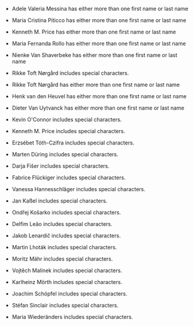- Adele Valeria Messina has either more than one first name or last name
- Maria Cristina Piticco has either more than one first name or last name
- Kenneth M. Price has either more than one first name or last name
- Maria Fernanda Rollo has either more than one first name or last name
- Nienke Van Shaverbeke has either more than one first name or last name
- Rikke Toft Nørgård includes special characters.
- Rikke Toft Nørgård has either more than one first name or last name
- Henk van den Heuvel has either more than one first name or last name
- Dieter Van Uytvanck has either more than one first name or last name
- Kevin O'Connor includes special characters.
- Kenneth M. Price includes special characters.
- Erzsébet Tóth-Czifra includes special characters.

- Marten Düring includes special characters.
- Darja Fišer includes special characters.
- Fabrice Flückiger includes special characters.
- Vanessa Hannesschläger includes special characters.
- Jan Kaßel includes special characters.
- Ondřej Košarko includes special characters.
- Delfim Leão includes special characters.
- Jakob Lenardič includes special characters.
- Martin Lhoták includes special characters.
- Moritz Mähr includes special characters.
- Vojtěch Malínek includes special characters.
- Karlheinz Mörth includes special characters.
- Joachim Schöpfel includes special characters.
- Stéfan Sinclair includes special characters.
- Maria Wiederänders includes special characters.
